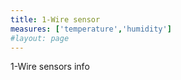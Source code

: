 ```yaml
---
title: 1-Wire sensor
measures: ['temperature','humidity']
#layout: page
---
```


1-Wire sensors info
